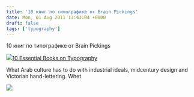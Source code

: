 ```yaml
---
title: '10 книг по типографике от Brain Pickings'
date: Mon, 01 Aug 2011 13:43:04 +0000
draft: false
tags: ['typography']
---
```


10 книг по типографике от Brain Pickings

[![](https://images3-focus-opensocial.googleusercontent.com/gadgets/proxy?url=https://s2.googleusercontent.com/s2/favicons?domain%3Dwww.brainpickings.org&container=focus&gadget=a&rewriteMime=image/*&refresh=31536000&resize_h=16)10 Essential Books on Typography](http://www.brainpickings.org/index.php/2011/08/01/10-essential-books-on-typography/)

What Arab culture has to do with industrial ideals, midcentury design and Victorian hand-lettering. Whet

[![](https://images1-focus-opensocial.googleusercontent.com/gadgets/proxy?url=http://www.brainpickings.org/wp-content/uploads/2011/08/typographie.png&container=focus&gadget=a&rewriteMime=image/*&refresh=31536000&resize_h=120)](https://plus.google.com/_/notifications/ngemlink?&emid=CKizk7GcrqoCFRNTDAodGpxNPw&path=%2F114174803614877607595%2Fposts%2FH62vqbLsuER%3Fgpinv%3DAGXbFGz_IGtiXurxDHarS8W8qk8e5WmEPWdsTx8y_NiFtIqh4Y2E7GDfXHX6fZKC8jqEbsI_yJLRqnZd_A9G5mou2vBwK4d5NcukcMOcVHyrRNqnKdB_Yoc%26hl%3Den)

